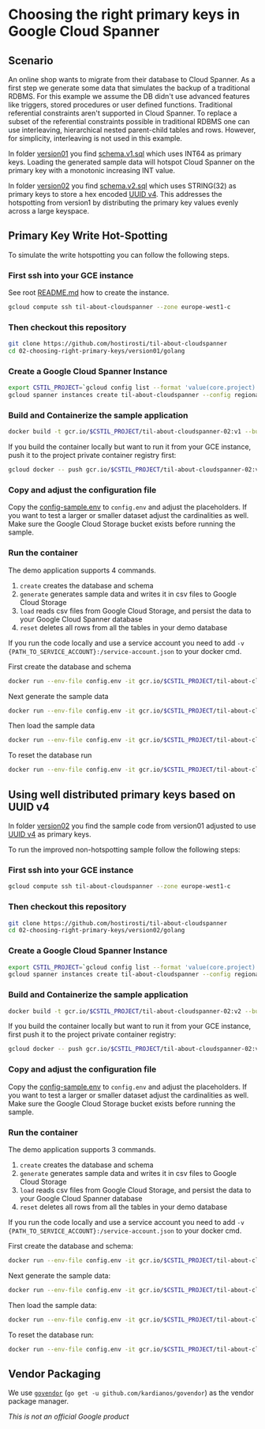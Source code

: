 # Choosing the right primary keys in Google Cloud Spanner

## Scenario

An online shop wants to migrate from their database to Cloud Spanner.
As a first step we generate some data that simulates the backup of a traditional
RDBMS. For this example we assume the DB didn't use advanced features like
triggers, stored procedures or user defined functions.
Traditional referential constraints aren't supported in Cloud Spanner.
To replace a subset of the referential constraints possible in traditional RDBMS
one can use interleaving, hierarchical nested parent-child tables and rows.
However, for simplicity, interleaving is not used in this example.

In folder [version01](version01) you find [schema.v1.sql](version01/schema.v1.sql)
which uses INT64 as primary keys. Loading the generated sample data will hotspot
Cloud Spanner on the primary key with a monotonic increasing INT value.

In folder [version02](version02) you find [schema.v2.sql](version02/schema.v2.sql)
which uses STRING(32) as primary keys to store a hex encoded
[UUID v4](https://en.wikipedia.org/wiki/Universally_unique_identifier#Version_4_(random)).
This addresses the hotspotting from version1 by distributing the primary
key values evenly across a large keyspace.

## Primary Key Write Hot-Spotting

To simulate the write hotspotting you can follow the following steps.

### First ssh into your GCE instance

See root [README.md](../README.md#create-a-gce-instance-and-install-all-required-packages)
how to create the instance.

```bash
gcloud compute ssh til-about-cloudspanner --zone europe-west1-c
```

### Then checkout this repository

```bash
git clone https://github.com/hostirosti/til-about-cloudspanner
cd 02-choosing-right-primary-keys/version01/golang
```

### Create a Google Cloud Spanner Instance

```bash
export CSTIL_PROJECT=`gcloud config list --format 'value(core.project)'`
gcloud spanner instances create til-about-cloudspanner --config regional-europe-west1 --description "TIL about Cloud Spanner" --nodes 3
```

### Build and Containerize the sample application

```bash
docker build -t gcr.io/$CSTIL_PROJECT/til-about-cloudspanner-02:v1 --build-arg version=v1 .
```

If you build the container locally but want to run it from your GCE instance,
push it to the project private container registry first:

```bash
gcloud docker -- push gcr.io/$CSTIL_PROJECT/til-about-cloudspanner-02:v1
```

### Copy and adjust the configuration file

Copy the [config-sample.env](version01/golang/config-sample.env)
to `config.env` and adjust the placeholders.
If you want to test a larger or smaller dataset adjust the cardinalities as well.
Make sure the Google Cloud Storage bucket exists before running the sample.

### Run the container

The demo application supports 4 commands.

1. `create` creates the database and schema
1. `generate` generates sample data and writes it in csv files to Google Cloud Storage
1. `load` reads csv files from Google Cloud Storage, and persist the data to your Google Cloud Spanner database
1. `reset` deletes all rows from all the tables in your demo database

If you run the code locally and use a service account you need to add `-v {PATH_TO_SERVICE_ACCOUNT}:/service-account.json` to your docker cmd.

First create the database and schema

```bash
docker run --env-file config.env -it gcr.io/$CSTIL_PROJECT/til-about-cloudspanner-02:v1 create
```

Next generate the sample data

```bash
docker run --env-file config.env -it gcr.io/$CSTIL_PROJECT/til-about-cloudspanner-02:v1 generate
```

Then load the sample data

```bash
docker run --env-file config.env -it gcr.io/$CSTIL_PROJECT/til-about-cloudspanner-02:v1 load
```

To reset the database run

```bash
docker run --env-file config.env -it gcr.io/$CSTIL_PROJECT/til-about-cloudspanner-02:v1 reset
```

## Using well distributed primary keys based on UUID v4

In folder [version02](version02) you find the sample code from version01 adjusted
to use [UUID v4](https://en.wikipedia.org/wiki/Universally_unique_identifier#Version_4_(random))
as primary keys.

To run the improved non-hotspotting sample follow the following steps:

### First ssh into your GCE instance

```bash
gcloud compute ssh til-about-cloudspanner --zone europe-west1-c
```

### Then checkout this repository

```bash
git clone https://github.com/hostirosti/til-about-cloudspanner
cd 02-choosing-right-primary-keys/version02/golang
```

### Create a Google Cloud Spanner Instance

```bash
export CSTIL_PROJECT=`gcloud config list --format 'value(core.project)'`
gcloud spanner instances create til-about-cloudspanner --config regional-europe-west1 --description "TIL about Cloud Spanner" --nodes 3
```

### Build and Containerize the sample application

```bash
docker build -t gcr.io/$CSTIL_PROJECT/til-about-cloudspanner-02:v2 --build-arg version=v2 .
```

If you build the container locally but want to run it from your GCE instance, first
push it to the project private container registry:

```bash
gcloud docker -- push gcr.io/$CSTIL_PROJECT/til-about-cloudspanner-02:v2
```

### Copy and adjust the configuration file

Copy the [config-sample.env](version02/golang/config-sample.env) to `config.env`
and adjust the placeholders.
If you want to test a larger or smaller dataset adjust the cardinalities as well.
Make sure the Google Cloud Storage bucket exists before running the sample.

### Run the container

The demo application supports 3 commands.

1. `create` creates the database and schema
1. `generate` generates sample data and writes it in csv files to Google Cloud Storage
1. `load` reads csv files from Google Cloud Storage, and persist the data to your Google Cloud Spanner database
1. `reset` deletes all rows from all the tables in your demo database

If you run the code locally and use a service account you need to add `-v {PATH_TO_SERVICE_ACCOUNT}:/service-account.json` to your docker cmd.

First create the database and schema:

```bash
docker run --env-file config.env -it gcr.io/$CSTIL_PROJECT/til-about-cloudspanner-02:v2 create
```

Next generate the sample data:

```bash
docker run --env-file config.env -it gcr.io/$CSTIL_PROJECT/til-about-cloudspanner-02:v2 generate
```

Then load the sample data:

```bash
docker run --env-file config.env -it gcr.io/$CSTIL_PROJECT/til-about-cloudspanner-02:v2 load
```

To reset the database run:

```bash
docker run --env-file config.env -it gcr.io/$CSTIL_PROJECT/til-about-cloudspanner-02:v2 reset
```

## Vendor Packaging

We use [`govendor`](https://github.com/kardianos/govendor) (`go get -u github.com/kardianos/govendor`) as the vendor package manager.

*This is not an official Google product*